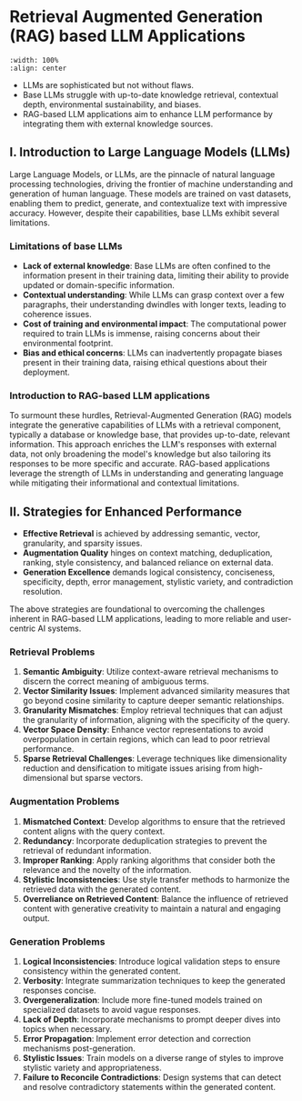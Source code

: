 # Retrieval Augmented Generation (RAG) based LLM Applications

```{image} figs/rag-architecture.png
:width: 100%
:align: center
```

- LLMs are sophisticated but not without flaws.
- Base LLMs struggle with up-to-date knowledge retrieval, contextual depth, environmental sustainability, and biases.
- RAG-based LLM applications aim to enhance LLM performance by integrating them with external knowledge sources.

## I. Introduction to Large Language Models (LLMs)

Large Language Models, or LLMs, are the pinnacle of natural language processing technologies, driving the frontier of machine understanding and generation of human language. These models are trained on vast datasets, enabling them to predict, generate, and contextualize text with impressive accuracy. However, despite their capabilities, base LLMs exhibit several limitations.

### Limitations of base LLMs

- **Lack of external knowledge**: Base LLMs are often confined to the information present in their training data, limiting their ability to provide updated or domain-specific information.
- **Contextual understanding**: While LLMs can grasp context over a few paragraphs, their understanding dwindles with longer texts, leading to coherence issues.
- **Cost of training and environmental impact**: The computational power required to train LLMs is immense, raising concerns about their environmental footprint.
- **Bias and ethical concerns**: LLMs can inadvertently propagate biases present in their training data, raising ethical questions about their deployment.

### Introduction to RAG-based LLM applications

To surmount these hurdles, Retrieval-Augmented Generation (RAG) models integrate the generative capabilities of LLMs with a retrieval component, typically a database or knowledge base, that provides up-to-date, relevant information. This approach enriches the LLM's responses with external data, not only broadening the model's knowledge but also tailoring its responses to be more specific and accurate. RAG-based applications leverage the strength of LLMs in understanding and generating language while mitigating their informational and contextual limitations.

## II. Strategies for Enhanced Performance

- **Effective Retrieval** is achieved by addressing semantic, vector, granularity, and sparsity issues.
- **Augmentation Quality** hinges on context matching, deduplication, ranking, style consistency, and balanced reliance on external data.
- **Generation Excellence** demands logical consistency, conciseness, specificity, depth, error management, stylistic variety, and contradiction resolution.

The above strategies are foundational to overcoming the challenges inherent in RAG-based LLM applications, leading to more reliable and user-centric AI systems.

### Retrieval Problems

1. **Semantic Ambiguity**: Utilize context-aware retrieval mechanisms to discern the correct meaning of ambiguous terms.
2. **Vector Similarity Issues**: Implement advanced similarity measures that go beyond cosine similarity to capture deeper semantic relationships.
3. **Granularity Mismatches**: Employ retrieval techniques that can adjust the granularity of information, aligning with the specificity of the query.
4. **Vector Space Density**: Enhance vector representations to avoid overpopulation in certain regions, which can lead to poor retrieval performance.
5. **Sparse Retrieval Challenges**: Leverage techniques like dimensionality reduction and densification to mitigate issues arising from high-dimensional but sparse vectors.

### Augmentation Problems

1. **Mismatched Context**: Develop algorithms to ensure that the retrieved content aligns with the query context.
2. **Redundancy**: Incorporate deduplication strategies to prevent the retrieval of redundant information.
3. **Improper Ranking**: Apply ranking algorithms that consider both the relevance and the novelty of the information.
4. **Stylistic Inconsistencies**: Use style transfer methods to harmonize the retrieved data with the generated content.
5. **Overreliance on Retrieved Content**: Balance the influence of retrieved content with generative creativity to maintain a natural and engaging output.

### Generation Problems

1. **Logical Inconsistencies**: Introduce logical validation steps to ensure consistency within the generated content.
2. **Verbosity**: Integrate summarization techniques to keep the generated responses concise.
3. **Overgeneralization**: Include more fine-tuned models trained on specialized datasets to avoid vague responses.
4. **Lack of Depth**: Incorporate mechanisms to prompt deeper dives into topics when necessary.
5. **Error Propagation**: Implement error detection and correction mechanisms post-generation.
6. **Stylistic Issues**: Train models on a diverse range of styles to improve stylistic variety and appropriateness.
7. **Failure to Reconcile Contradictions**: Design systems that can detect and resolve contradictory statements within the generated content.
